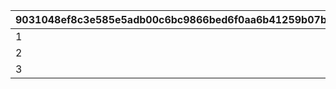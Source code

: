 |9031048ef8c3e585e5adb00c6bc9866bed6f0aa6b41259b07b7f07fcc934415f|b442a394b445f2e5776a5cae1a08f44ebecb173d5eb12f8495a9a7a16244595e|e9af2d330f6a0d21bbdd9931e4f52d9d41a9ccf346ddf2e0999a551a3ec29731|ab795f44f3be2119f677108b25aaae9dbe3a8201c10a48d9a09c2c93a72d464b|c8cc4ded558dd222774f8c8247a4ae519a929b5a1554472ff263c75692b25dd0|a26958274c4c918297153deca2d8d82e0d6956ede70c8b8259ed5ff178b26aef|c0bdf5283c82a68909c72edd19e488bdf1894e5021d408717309d3c539bbcf9b|d65525340d055d68ecead2cff57a6864ee80f4fdab247092f4df9cbbbcc5ac7f|87ee994ed87e9b2fec70781c0a0fcf8ddd8e74a50e54b198a692bcd1d9fd955f|cc80309ce67ec05bc07ed0bc27d99fbb9984442532df3b0cb7dc854fcddc9b91|7cea356e4e80b42c3538a4273ff86f558c6fb3d7d57990a7215d94aceee722a2|285c8e749702a2c24e6cfea387e338a0cf5d56bdd430bea62230a951262de80c|d2a07d1e2f8f7e3a82dbe2f7ce94d89dddbc738fdf17d3ff8e15c0c496c83127|5a416efa6967ae953452ac85aa934e266864f88dfe394f739240775e1943a453|911521416d3a3ad50748b77680bdd6fa22d7df9317655d4f9f6931efd2d40501|d323c2b82bc6a27e0362f1a104c39d511587fd3a87c1af47f9ec91abc5d66ff0|221b885aa342f16addcc2d4ec697c4ddf6f141d277b165b6b4436adab5683141|40bb0a2f4c35c6a61ab60afba0f05196d0fb8298b92b9b3bb1d78b66e3ee5c78|
| --- | --- | --- | --- | --- | --- | --- | --- | --- | --- | --- | --- | --- | --- | --- | --- | --- | --- |
|1|4|-1|-1|0|83|1.5|803100222|1|bgm_M646_Mode1|1|-1|0|3008|1|0|5|9006525|
|2|2|-1|-1|0|66|1.5|803100223|1|bgm_M646_Mode2|1|-1|0|3008|1|0|5|9006526|
|3|-1|-1|-1|0|0|1.5|803100224|1|bgm_M646_Mode3|-1|-1|0|3008|1|9000003|5|9006527|